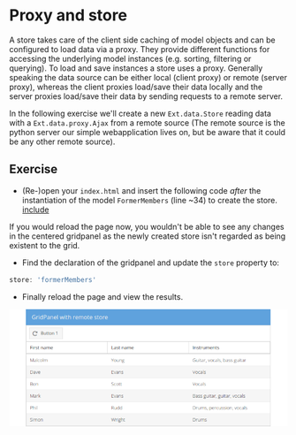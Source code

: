 # Proxy and store

A store takes care of the client side caching of model objects and can be
configured to load data via a proxy. They provide different functions for
accessing the underlying model instances (e.g. sorting, filtering or querying).
To load and save instances a store uses a proxy. Generally speaking the data
source can be either local (client proxy) or remote (server proxy), whereas the
client proxies load/save their data locally and the server proxies load/save
their data by sending requests to a remote server.

In the following exercise we'll create a new `Ext.data.Store` reading data with
a `Ext.data.proxy.Ajax` from a remote source (The remote source is the python
server our simple webapplication lives on, but be aware that it could be any
other remote source).

## Exercise

* (Re-)open your `index.html` and insert the following code *after* the
  instantiation of the model `FormerMembers` (line ~34) to create the store.
  [include](../snippets/data-store.js)

If you would reload the page now, you wouldn't be able to see any changes in
the centered gridpanel as the newly created store isn't regarded as being
existent to the grid.

* Find the declaration of the gridpanel and update the `store` property to:
```javascript
store: 'formerMembers'
```
* Finally reload the page and view the results.

![Grid with remote data loaded.](../assets/data-store.png)
